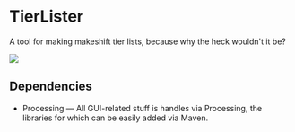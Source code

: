 # TierLister

A tool for making makeshift tier lists, because why the heck wouldn't it be?

<img src="https://i.imgur.com/s1Ufrdn.jpg">

## Dependencies

- Processing — All GUI-related stuff is handles via Processing, the libraries for which can be easily added via Maven.



